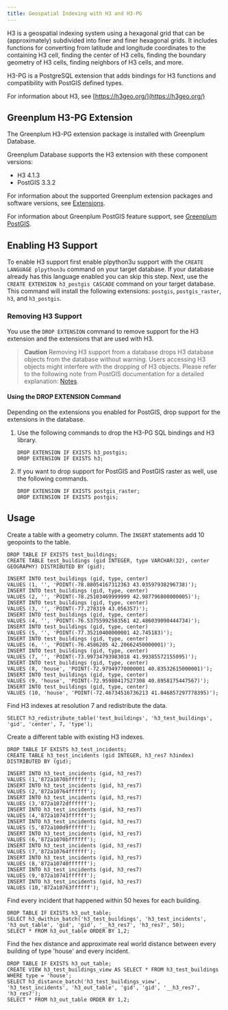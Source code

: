 ```yaml
---
title: Geospatial Indexing with H3 and H3-PG
---
```


H3 is a geospatial indexing system using a hexagonal grid that can be (approximately) subdivided into finer and finer hexagonal grids. It includes functions for converting from latitude and longitude coordinates to the containing H3 cell, finding the center of H3 cells, finding the boundary geometry of H3 cells, finding neighbors of H3 cells, and more.

H3-PG is a PostgreSQL extension that adds bindings for H3 functions and compatibility with PostGIS defined types.

For information about H3, see [https://h3geo.org/](https://h3geo.org/)

## <a id="topic1"></a>Greenplum H3-PG Extension

The Greenplum H3-PG extension package is installed with Greenplum Database.

Greenplum Database supports the H3 extension with these component versions:

- H3 4.1.3
- PostGIS 3.3.2

For information about the supported Greenplum extension packages and software versions, see [Extensions](../install_guide/platform-requirements-overview.html#topic_eyc_l2h_zz).

For information about Greenplum PostGIS feature support, see [Greenplum PostGIS](postGIS.html).

## <a id="topic2"></a>Enabling H3 Support

To enable H3 support first enable plpython3u support with the `CREATE LANGUAGE plpython3u` command on your target database. If your database already has this language enabled you can skip this step.
Next, use the `CREATE EXTENSION h3_postgis CASCADE` command on your target database. This command will install the following extensions: `postgis`, `postgis_raster`, `h3`, and `h3_postgis`.


### <a id="topic3"></a>Removing H3 Support

You use the `DROP EXTENSION` command to remove support for the H3 extension and the extensions that are used with H3.

> **Caution** Removing H3 support from a database drops H3 database objects from the database without warning. Users accessing H3 objects might interfere with the dropping of H3 objects. Please refer to the following note from PostGIS documentation for a detailed explanation: [Notes](postGIS.html#postgis_note).

#### <a id="drop_postgis_cmd"></a>Using the DROP EXTENSION Command 

Depending on the extensions you enabled for PostGIS, drop support for the extensions in the database.

1.  Use the following commands to drop the H3-PG SQL bindings and H3 library.

    ```
    DROP EXTENSION IF EXISTS h3_postgis;
    DROP EXTENSION IF EXISTS h3;
    ```

2.  If you want to drop support for PostGIS and PostGIS raster as well, use the following commands.

    ```
    DROP EXTENSION IF EXISTS postgis_raster;
    DROP EXTENSION IF EXISTS postgis;
    ```

## <a id="topic7"></a>Usage 

Create a table with a geometry column. The `INSERT` statements add 10 geopoints to the table.

```
DROP TABLE IF EXISTS test_buildings;
CREATE TABLE test_buildings (gid INTEGER, type VARCHAR(32), center GEOGRAPHY) DISTRIBUTED BY (gid);

INSERT INTO test_buildings (gid, type, center)
VALUES (1, '', 'POINT(-78.88054167312363 43.03597938296738)');
INSERT INTO test_buildings (gid, type, center)
VALUES (2, '', 'POINT(-78.25103469999999 42.987796800000005)');
INSERT INTO test_buildings (gid, type, center)
VALUES (3, '', 'POINT(-77.278319 43.056357)');
INSERT INTO test_buildings (gid, type, center)
VALUES (4, '', 'POINT(-76.53755992503561 42.486039090444734)');
INSERT INTO test_buildings (gid, type, center)
VALUES (5, '', 'POINT(-77.35210400000001 42.745183)');
INSERT INTO test_buildings (gid, type, center)
VALUES (6, '', 'POINT(-76.4586205 42.20662450000001)');
INSERT INTO test_buildings (gid, type, center)
VALUES (7, '', 'POINT(-73.99734793983018 41.99385572155095)');
INSERT INTO test_buildings (gid, type, center)
VALUES (8, 'house', 'POINT(-72.97949770000001 40.83532615000001)');
INSERT INTO test_buildings (gid, type, center)
VALUES (9, 'house', 'POINT(-72.95980417527308 40.8958175447567)');
INSERT INTO test_buildings (gid, type, center)
VALUES (10, 'house', 'POINT(-72.46734516736213 41.046857297778395)');
```

Find H3 indexes at resolution 7 and redistribute the data.
```
SELECT h3_redistribute_table('test_buildings', 'h3_test_buildings', 'gid', 'center', 7, 'type');
```

Create a different table with existing H3 indexes.
```
DROP TABLE IF EXISTS h3_test_incidents;
CREATE TABLE h3_test_incidents (gid INTEGER, h3_res7 h3index) DISTRIBUTED BY (gid);

INSERT INTO h3_test_incidents (gid, h3_res7)
VALUES (1,'872a1070bffffff');
INSERT INTO h3_test_incidents (gid, h3_res7)
VALUES (2,'872a10764ffffff');
INSERT INTO h3_test_incidents (gid, h3_res7)
VALUES (3,'872a1072dffffff');
INSERT INTO h3_test_incidents (gid, h3_res7)
VALUES (4,'872a10743ffffff');
INSERT INTO h3_test_incidents (gid, h3_res7)
VALUES (5,'872a100d9ffffff');
INSERT INTO h3_test_incidents (gid, h3_res7)
VALUES (6,'872a1070bffffff');
INSERT INTO h3_test_incidents (gid, h3_res7)
VALUES (7,'872a10764ffffff');
INSERT INTO h3_test_incidents (gid, h3_res7)
VALUES (8,'872a10740ffffff');
INSERT INTO h3_test_incidents (gid, h3_res7)
VALUES (9,'872a10741ffffff');
INSERT INTO h3_test_incidents (gid, h3_res7)
VALUES (10,'872a10763ffffff');
```

Find every incident that happened within 50 hexes for each building.

```
DROP TABLE IF EXISTS h3_out_table;
SELECT h3_dwithin_batch('h3_test_buildings', 'h3_test_incidents', 'h3_out_table', 'gid', 'gid', '__h3_res7', 'h3_res7', 50);
SELECT * FROM h3_out_table ORDER BY 1,2;
```

Find the hex distance and approximate real world distance between every building of type 'house' and every incident.
```
DROP TABLE IF EXISTS h3_out_table;
CREATE VIEW h3_test_buildings_view AS SELECT * FROM h3_test_buildings WHERE type = 'house';
SELECT h3_distance_batch('h3_test_buildings_view', 'h3_test_incidents', 'h3_out_table', 'gid', 'gid', '__h3_res7', 'h3_res7');
SELECT * FROM h3_out_table ORDER BY 1,2;
```
